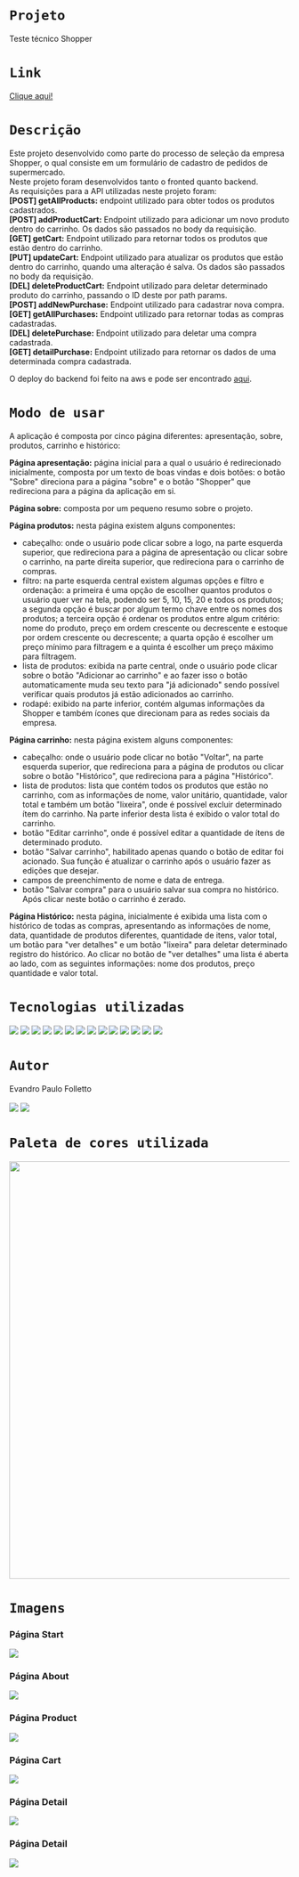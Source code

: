 # `Projeto`
Teste técnico Shopper

# `Link`
[Clique aqui!](http://ec2-54-84-62-138.compute-1.amazonaws.com:3000)

# `Descrição`
Este projeto desenvolvido como parte do processo de seleção da empresa Shopper, o qual consiste em um formulário de cadastro de pedidos de supermercado. </br>
Neste projeto foram desenvolvidos tanto o fronted quanto backend. </br>
As requisições para a API utilizadas neste projeto foram: </br>
**[POST] getAllProducts:** endpoint utilizado para obter todos os produtos cadastrados. </br>
**[POST] addProductCart:** Endpoint utilizado para adicionar um novo produto dentro do carrinho. Os dados são passados no body da requisição. </br>
**[GET] getCart:** Endpoint utilizado para retornar todos os produtos que estão dentro do carrinho. </br>
**[PUT] updateCart:** Endpoint utilizado para atualizar os produtos que estão dentro do carrinho, quando uma alteração é salva. Os dados são passados no body da requisição. </br>
**[DEL] deleteProductCart:** Endpoint utilizado para deletar determinado produto do carrinho, passando o ID deste por path params. </br>
**[POST] addNewPurchase:** Endpoint utilizado para cadastrar nova compra. </br>
**[GET] getAllPurchases:** Endpoint utilizado para retornar todas as compras cadastradas. </br>
**[DEL] deletePurchase:** Endpoint utilizado para deletar uma compra cadastrada. </br>
**[GET] detailPurchase:** Endpoint utilizado para retornar os dados de uma determinada compra cadastrada. </br>

O deploy do backend foi feito na aws e pode ser encontrado [aqui](http://ec2-54-84-62-138.compute-1.amazonaws.com:3003). </br>

# `Modo de usar`
A aplicação é composta por cinco página diferentes: apresentação, sobre, produtos, carrinho e histórico:

**Página apresentação:** página inicial para a qual o usuário é redirecionado inicialmente, composta por um texto de boas vindas e dois botões: o botão "Sobre" direciona para a página "sobre" e o botão "Shopper" que redireciona para a página da aplicação em si.

**Página sobre:** composta por um pequeno resumo sobre o projeto.

**Página produtos:** nesta página existem alguns componentes:
- cabeçalho: onde o usuário pode clicar sobre a logo, na parte esquerda superior, que redireciona para a página de apresentação ou clicar sobre o carrinho, na parte direita superior, que redireciona para o carrinho de compras.
- filtro: na parte esquerda central existem algumas opções e filtro e ordenação: a primeira é uma opção de escolher quantos produtos o usuário quer ver na tela, podendo ser 5, 10, 15, 20 e todos os produtos; a segunda opção é buscar por algum termo chave entre os nomes dos produtos; a terceira opção é ordenar os produtos entre algum critério: nome do produto, preço em ordem crescente ou decrescente e estoque por ordem crescente ou decrescente; a quarta opção é escolher um preço mínimo para filtragem e a quinta é escolher um preço máximo para filtragem. </br>
- lista de produtos: exibida na parte central, onde o usuário pode clicar sobre o botão "Adicionar ao carrinho" e ao fazer isso o botão automaticamente muda seu texto para "já adicionado" sendo possível verificar quais produtos já estão adicionados ao carrinho. </br>
- rodapé: exibido na parte inferior, contém algumas informações da Shopper e também ícones que direcionam para as redes sociais da empresa.

**Página carrinho:** nesta página existem alguns componentes: </br>
- cabeçalho: onde o usuário pode clicar no botão "Voltar", na parte esquerda superior, que redireciona para a página de produtos ou clicar sobre o botão "Histórico", que redireciona para a página "Histórico". </br>
- lista de produtos: lista que contém todos os produtos que estão no carrinho, com as informações de nome, valor unitário, quantidade, valor total e também um botão "lixeira", onde é possível excluir determinado ítem do carrinho. Na parte inferior desta lista é exibido o valor total do carrinho. </br>
- botão "Editar carrinho", onde é possível editar a quantidade de ítens de determinado produto. </br>
- botão "Salvar carrinho", habilitado apenas quando o botão de editar foi acionado. Sua função é atualizar o carrinho após o usuário fazer as edições que desejar. </br>
- campos de preenchimento de nome e data de entrega. </br>
- botão "Salvar compra" para o usuário salvar sua compra no histórico. Após clicar neste botão o carrinho é zerado.

**Página Histórico:** nesta página, inicialmente é exibida uma lista com o histórico de todas as compras, apresentando as informações de nome, data, quantidade de produtos diferentes, quantidade de itens, valor total, um botão para "ver detalhes" e um botão "lixeira" para deletar determinado registro do histórico. Ao clicar no botão de "ver detalhes" uma lista é aberta ao lado, com as seguintes informações: nome dos produtos, preço quantidade e valor total.

# `Tecnologias utilizadas`
<div>
<img src="https://img.shields.io/badge/Visual_Studio_Code-0078D4?style=for-the-badge&logo=visual%20studio%20code&logoColor=white">
<img src="https://img.shields.io/badge/HTML5-E34F26?style=for-the-badge&logo=html5&logoColor=white">
<img src="https://img.shields.io/badge/JavaScript-F7DF1E?style=for-the-badge&logo=javascript&logoColor=black">
<img src="https://img.shields.io/badge/TypeScript-007ACC?style=for-the-badge&logo=typescript&logoColor=white">
<img src="https://img.shields.io/badge/styled--components-DB7093?style=for-the-badge&logo=styled-components&logoColor=white">
<img src="https://img.shields.io/badge/React-20232A?style=for-the-badge&logo=react&logoColor=61DAFB">
<img src="https://img.shields.io/badge/React_Router-CA4245?style=for-the-badge&logo=react-router&logoColor=white">
<img src="https://img.shields.io/badge/Node.js-43853D?style=for-the-badge&logo=node.js&logoColor=white">
<img src="https://img.shields.io/badge/MySQL-00000F?style=for-the-badge&logo=mysql&logoColor=white">
<img src="https://img.shields.io/badge/Express.js-404D59?style=for-the-badge">
<img src="https://img.shields.io/badge/Jest-323330?style=for-the-badge&logo=Jest&logoColor=white">
<img src="https://img.shields.io/badge/GIT-E44C30?style=for-the-badge&logo=git&logoColor=white">
<img src="https://img.shields.io/badge/GitHub-100000?style=for-the-badge&logo=github&logoColor=white">
<img src="https://img.shields.io/badge/Markdown-000000?style=for-the-badge&logo=markdown&logoColor=white">
</div>

# `Autor`
Evandro Paulo Folletto </br>
</br>
<a href="https://www.linkedin.com/in/evandrofolletto/"><img src="https://img.shields.io/badge/LinkedIn-0077B5?style=for-the-badge&logo=linkedin&logoColor=white"></a> 
<a href="https://github.com/epfolletto"><img src="https://img.shields.io/badge/GitHub-100000?style=for-the-badge&logo=github&logoColor=white"></a> 
</br>

# `Paleta de cores utilizada`
<img width="750px" src="./frontend/src/assets/images/color-theme.jpg"/>

# `Imagens`

### Página Start
<img src="./frontend/src/assets/images/readme/start.png"/>

### Página About
<img src="./frontend/src/assets/images/readme/about.png"/>

### Página Product
<img src="./frontend/src/assets/images/readme/products.png"/>

### Página Cart
<img src="./frontend/src/assets/images/readme/cart.png"/>

### Página Detail
<img src="./frontend/src/assets/images/readme/detail1.png"/>

### Página Detail
<img src="./frontend/src/assets/images/readme/detail2.png"/>
